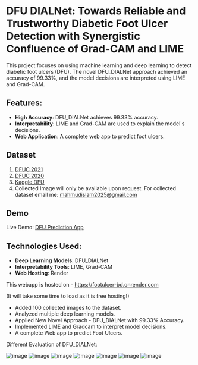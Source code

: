# DFU DIALNet: Towards Reliable and Trustworthy Diabetic Foot Ulcer Detection with Synergistic Confluence of Grad-CAM and LIME

This project focuses on using machine learning and deep learning to detect diabetic foot ulcers (DFU). The novel DFU_DIALNet approach achieved an accuracy of 99.33%, and the model decisions are interpreted using LIME and Grad-CAM.

## Features:
- **High Accuracy**: DFU_DIALNet achieves 99.33% accuracy.
- **Interpretability**: LIME and Grad-CAM are used to explain the model's decisions.
- **Web Application**: A complete web app to predict foot ulcers.

## Dataset
1. [DFUC 2021](https://dfu-challenge.github.io/dfuc2021.html)
2. [DFUC 2020](https://dfu-challenge.github.io/dfuc2020.html)
3. [Kaggle DFU](https://www.kaggle.com/datasets/laithjj/diabetic-foot-ulcer-dfu) 
4. Collected Image will only be available upon request. For collected dataset email me: mahmudislam2025@gmail.com

## Demo
Live Demo: [DFU Prediction App](https://footulcer-bd.onrender.com)

## Technologies Used:
- **Deep Learning Models**: DFU_DIALNet
- **Interpretability Tools**: LIME, Grad-CAM
- **Web Hosting**: Render

This webapp is hosted on - https://footulcer-bd.onrender.com

(It will take some time to load as it is free hosting!)

- Added 100 collected images to the dataset.
- Analyzed multiple deep learning models.
- Applied New Novel Approach - DFU_DIALNet with 99.33% Accuracy.
- Implemented LIME and Gradcam to interpret model decisions.
- A complete Web app to predict Foot Ulcers.

Different Evaluation of DFU_DIALNet:

![image](https://github.com/Monirul-Islam-Mahmud/Diabetic-Foot-Ulcer-Detection/assets/59494761/70be2a08-ab58-44cc-afbd-4cc303690b1c)
![image](https://github.com/Monirul-Islam-Mahmud/Diabetic-Foot-Ulcer-Detection/assets/59494761/e6ef6fc4-296f-498d-9260-1919b3bc11ba)
![image](https://github.com/Monirul-Islam-Mahmud/Diabetic-Foot-Ulcer-Detection/assets/59494761/60237f26-a5f7-4cd6-99b5-ef39a7868184)
![image](https://github.com/Monirul-Islam-Mahmud/Diabetic-Foot-Ulcer-Detection/assets/59494761/6f641b81-0605-4624-841b-25013d0f2988)
![image](https://github.com/Monirul-Islam-Mahmud/Diabetic-Foot-Ulcer-Detection/assets/59494761/5482377d-e0ce-43ff-8de3-38fdce536359)
![image](https://github.com/Monirul-Islam-Mahmud/Diabetic-Foot-Ulcer-Detection/assets/59494761/0693de4d-d83e-47f8-90da-32b543db4f57)
![image](https://github.com/user-attachments/assets/2d674aa0-5629-42ca-ab7c-32fed65536c8)




